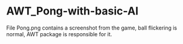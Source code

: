 # AWT_Pong-with-basic-AI
File Pong.png contains a screenshot from the game, ball flickering is normal, AWT package is responsible for it.

